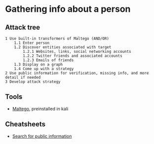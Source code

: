 # Gathering info about a person

## Attack tree

```text
1 Use built-in transformers of Maltego (AND/OR)
    1.1 Enter person
    1.2 Discover entities associated with target
        1.2.1 Websites, links, social networking accounts
        1.2.2 Twitter friends and associated accounts
        1.2.3 Emails of friends
    1.3 Display on a graph
    1.4 Come up with a strategy
2 Use public information for verification, missing info, and more detail if needed
3 Develop attack strategy
```

## Tools

* [Maltego](https://www.maltego.com), preinstalled in kali

## Cheatsheets

* [Search for public information](cheatsheets:docs/reconnaissance/Search-public-information)

